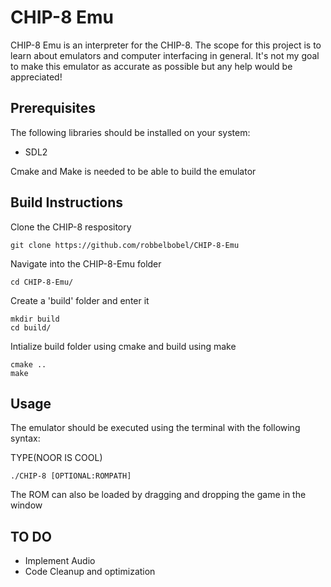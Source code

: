 # CHIP-8 Emu

CHIP-8 Emu is an interpreter for the CHIP-8.
The scope for this project is to learn about emulators and computer interfacing in general.
It's not my goal to make this emulator as accurate as possible but any help would be appreciated!

## Prerequisites

The following libraries should be installed on your system:
* SDL2

Cmake and Make is needed to be able to build the emulator

## Build Instructions

Clone the CHIP-8 respository

~~~
git clone https://github.com/robbelbobel/CHIP-8-Emu
~~~

Navigate into the CHIP-8-Emu folder

~~~
cd CHIP-8-Emu/
~~~

Create a 'build' folder and enter it

~~~
mkdir build
cd build/
~~~

Intialize build folder using cmake and build using make

~~~
cmake ..
make
~~~

## Usage

The emulator should be executed using the terminal with the following syntax:




TYPE(NOOR IS COOL)

~~~
./CHIP-8 [OPTIONAL:ROMPATH]
~~~

The ROM can also be loaded by dragging and dropping the game in the window

## TO DO

* Implement Audio
* Code Cleanup and optimization 
